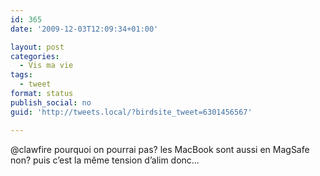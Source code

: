 ```yaml
---
id: 365
date: '2009-12-03T12:09:34+01:00'

layout: post
categories:
  - Vis ma vie
tags:
  - tweet
format: status
publish_social: no
guid: 'http://tweets.local/?birdsite_tweet=6301456567'

---
```


@clawfire pourquoi on pourrai pas? les MacBook sont aussi en MagSafe non? puis c’est la même tension d’alim donc…